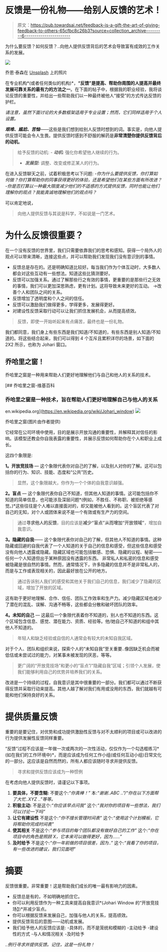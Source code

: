 # 反馈是一份礼物——给别人反馈的艺术！

> 原文：<https://pub.towardsai.net/feedback-is-a-gift-the-art-of-giving-feedback-to-others-65cfbc8c26b3?source=collection_archive---------6----------------------->

为什么要反馈？如何反馈？..向他人提供反馈背后的艺术会导致富有成效的工作关系的发展。

![](img/39766b3667cd02b7ea7052468c6a94bc.png)

乔恩·泰森在 [Unsplash](https://unsplash.com?utm_source=medium&utm_medium=referral) 上的照片

在专业机构*(或者任何类似的机构)*，**“反馈”是提高、帮助你周围的人提高并最终发展可靠关系的最有力的方法之一**。在下面的帖子中，根据我的职业经验，我将谈论反馈的重要性，并给出一些帮助我们以一种最终被他人“接受”的方式传达反馈的护栏。

*请注意，虽然下面讨论的大多数框架适用于专业设置；然而，它们同样适用于个人设置。*

***艰难、尴尬、苦恼***——这些是我们想到给别人反馈时想到的词。事实是，向他人提供反馈可能会令人生畏。提供反馈时感到不舒服的解药是**非常清楚你提供反馈背后的动机**。

> 给予反馈的动机: *-* ***动机:*** 强化你希望他人继续的行为。
> - ***发展型:*** 调整、改变或修正某人的行为。

在进入反馈聊天之前，试着积极思考以下问题: *-你为什么要提供反馈，你打算如何做？你打算帮助你的同事获得更好的体验，还是希望他们在某些方面有所改进？
-你是否打算以一种最大限度减少他们的不适感的方式提供反馈，同时也能让他们理解你的观点？我能真诚地理解他们的观点吗？*

可以肯定地说，

> 向他人提供反馈与其说是科学，不如说是一门艺术。

# 为什么反馈很重要？

在一个没有反馈的世界里，我们只需要依靠我们的思考和感知。获得一个局外人的观点可以带来清晰，连接这些点，并可以帮助我们发现我们没有意识到的事情。

*   反馈总是存在的。还是明确知道比较好。每当我们作为个体互动时，大多数人都会对这些互动有一些想法。知道这些比猜测要好。
*   反馈可以加强关系。通过了解那些行之有效的事情，更重要的是那些行之无效的事情，我们可以更加深思熟虑，更有计划。这将导致未来更好的互动。
    →改善个人和团队之间的关系。
*   反馈增加了透明度和个人之间的信任。
*   反馈可以激励我们做得更多，学得更多，发展得更好。
*   对建设性反馈采取行动可以让我们抓住发展机会，从而提高绩效。

> 反馈，即使一开始听起来有点痛苦，最终也是一份礼物。

我们都同意，我们身上有些东西是我们知道/不知道的，有些东西是别人知道/不知道的。将这些结合起来，我们可以得到 4 个互斥且累积详尽的场景，如下面的 2X2 所示，也称为 Johari 窗口。

## 乔哈里之窗！

乔哈里之窗是一种用来帮助人们更好地理解他们与自己和他人的关系的技术。

[](https://en.wikipedia.org/wiki/Johari_window) [## 乔哈里之窗-维基百科

### 乔哈里之窗是一种技术，旨在帮助人们更好地理解自己与他人的关系

en.wikipedia.org](https://en.wikipedia.org/wiki/Johari_window) ![](img/24c99491460f869b428df5c315b18bd3.png)

乔哈里之窗(图片由作者提供)

它经常在公司环境中使用，目的是展示开放沟通的重要性，并解释其对信任的影响。该模型还教会你自我表露的重要性，并展示反馈如何帮助你在个人和职业上成长。

这四个象限是:

**1。开放竞技场** —
这个象限代表你对自己的了解，以及别人对你的了解。这可以包括你的行为、知识、技能、态度和“公共”历史。

> 显然，这个象限越大，你作为一个个体的自我意识越强。

**2。盲点** —
这个象限代表你自己不知道，但其他人知道的事情。这可能包括你不知道的简单信息，也可能涉及深层问题*(例如，不胜任、不称职、被拒绝等感觉。)*这些往往是个人难以直接面对的，却又能被他人看到的。这个盲区代表了对自己的无知，对个人或团体来说不是一个有效或有生产力的空间。

> 通过**寻求他人的反馈**，目的应该是**减少“盲点”从而增加“开放领域”**，增加自我意识。

**3。隐藏的自我**——
这个象限代表你对自己的了解，但其他人不知道的事情。这种隐藏或回避的自我代表了一个人知道的关于自己的信息和感受，但这些信息和感受没有向他人透露或隐藏。隐藏区域也可能包括敏感、恐惧、隐藏的议程、秘密——任何一个人知道但出于某种原因没有透露的东西。
非常私人和私密的信息和感受被隐藏是很自然的事情。然而，通常情况下，许多隐藏的信息并不是非常私人的，而是与工作或表现相关的，因此最好放在公开的地方。

> 通过告诉别人我们的感受和其他关于我们自己的信息，我们减少了隐藏的区域，增加了开放的区域。

这有助于更好地理解、合作、信任、团队工作效率和生产力。减少隐藏区域也减少了潜在的混乱、误解、沟通不畅等，这些都会分散和破坏团队的效率。

**4。未知的自己** —
这最后一个象限代表着你不知道的，别人也不知道的东西。这个区域包含信息、感觉、潜在能力、资质、经验等。他/她自己不知道的和组中其他人不知道的。

> 年轻人和缺乏经验或自信的人通常会有较大的未知自我区域。

对于个人、团队和组织来说，探索个人的“未知自我”至关重要..像因缺乏机会而被低估或未尝试过的能力，对某事未被发现的厌恶，等等。

> 更广阔的“开放竞技场”和更小的“盲点”/“隐藏自我”区域；引领个人发展，使我们能够利用自己的优势并培养我们的关系。

改进是一个持续的过程，自我意识是其中很重要的一部分。我们都可以通过不断获得反馈并采取行动来提高。其他人越了解对我们有用或没用的东西，我们就越有可能和他们保持良好的关系。

# 提供质量反馈

重要的是要记住，对优势和成功提供激励性反馈与对不太顺利的项目或可以改进的行为提供发展性反馈同样重要。

“反馈”过程不应该是一年做一次或两次的一次性活动，仅仅作为一个勾选框练习*(如在我们的工作环境中)*，而是应该成为任何工作小组(或任何互动小组)日常文化的一部分。这应该是自然而然的，所有人都应该随时寻求并提供反馈。

> 寻求和提供反馈应该成为一种惯例

在考虑向他人提供反馈时，请谨记以下事项。

1.  **要具体，不要含糊:** 不要这个:*“你真棒！”* 本:*“谢谢..ABC ..”/“你在以下方面帮了大忙..XYZ ..”等等。*
2.  **积极主动:** 不是这个:*“你应该早点问我”* 这个:*“我对你的项目有一些想法，我们可以讨论一下吗”*
3.  **让它有建设性**
    不是这个:*“你不擅长管理时间表”* 这个:*“使用这个计划模板，它将帮助你完成时间表”*
4.  **使其相关**
    不是这个:*“参与项目的每个团队都没有做好自己的工作”* 这个:*“你在项目中的角色是照顾 X，它本来可以做得更好，因为……”*
5.  **及时给予**
    不是这个:*“你一年前做的项目很差，因为..”* 这个:*“我看了你的项目，有一些改进的建议，我们见面吧”*

# 摘要

反馈很重要。非常重要！这是帮助我们成长的唯一最有影响力的因素。

*   反馈总是有的，不如明确地抓住它。
*   你可以利用反馈作为一种工具来提高自我意识*(Johari Window 的“开放竞技场】)*并减少盲点。
*   你可以根据反馈来发展自己，加强与他人的关系，提高绩效。
*   提供反馈背后的意图——动机或发展。
*   我们给予他人的反馈应该是:
    -具体的，而不是笼统和模糊的
    -主动给予
    -建设性的方式
    -与人和情况相关
    -及时给予

*..例行寻求并提供反馈。记住，这是一份礼物！*